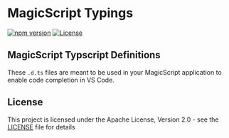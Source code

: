 # MagicScript Typings

[![npm version](https://badge.fury.io/js/magic-script-typings.svg)](https://badge.fury.io/js/magic-script-typings) [![License](http://img.shields.io/:license-Apache%202.0-blue.svg?style=flat-square)](LICENSE)

## MagicScript Typscript Definitions

These `.d.ts` files are meant to be used in your MagicScript application to enable code completion in VS Code.

## License

This project is licensed under the Apache License, Version 2.0 - see the [LICENSE](LICENSE) file for details
